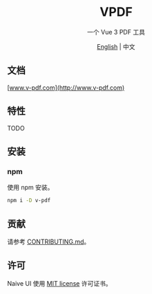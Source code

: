 <h1 align="center">VPDF</h1>
<p align="center">一个 Vue 3 PDF 工具</p>

<p align="center"><a href="README.md">English</a> | 中文</p>

## 文档

[www.v-pdf.com](http://www.v-pdf.com)

## 特性

TODO

## 安装

### npm

使用 npm 安装。

```bash
npm i -D v-pdf
```

## 贡献

请参考 [CONTRIBUTING.md](https://github.com/Lanseria/v-pdf/blob/main/CONTRIBUTING.md)。

## 许可

Naive UI 使用 [MIT license](https://opensource.org/licenses/MIT) 许可证书。
